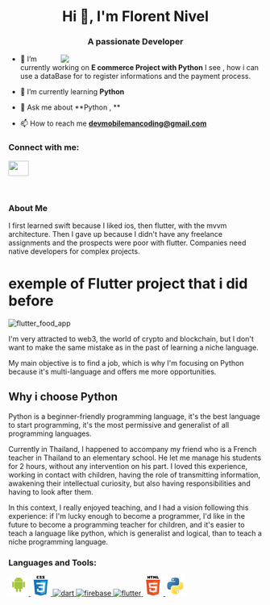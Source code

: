 <h1 align="center">Hi 👋, I'm Florent Nivel</h1>
<h3 align="center">A passionate Developer </h3>
<img align="right" width="400" src="https://plus.unsplash.com/premium_photo-1675793715030-0584c8ec4a13?q=80&w=2874&auto=format&fit=crop&ixlib=rb-4.0.3&ixid=M3wxMjA3fDB8MHxwaG90by1wYWdlfHx8fGVufDB8fHx8fA%3D%3D">

- 🔭 I’m currently working on **E commerce Project with Python**
I see , how i can use a dataBase for to register informations and the payment process.

- 🌱 I’m currently learning **Python**
- 💬 Ask me about **Python , **
- 📫 How to reach me **devmobilemancoding@gmail.com**
  
<h3 align="left">Connect with me:</h3>
<p align="left">
<a href="https://www.instagram.com/dev_coding_man/" target="blank"><img align="center" src="https://github.com/FrenchCodingMan/FrenchCodingMan" height="30" width="40" /></a>
</p>
<br>
<h3 align="left"> About Me </h3>
<p>I first learned swift because I liked ios, then flutter, with the mvvm architecture. Then I gave up because I didn't have any freelance assignments and the prospects were poor with flutter. Companies need native developers for complex projects. 

# exemple of Flutter project that i did before <br>
![flutter_food_app](https://github.com/FrenchCodingMan/FrenchCodingMan/assets/159005995/f45332bf-2d80-4cfa-bcd5-3e4b12999d62)


I'm very attracted to web3, the world of crypto and blockchain, but I don't want to make the same mistake as in the past of learning a niche language.

My main objective is to find a job, which is why I'm focusing on Python because it's multi-language and offers me more opportunities.</p>

<h2 align ="left">Why i choose Python</h2>

<p>Python is a beginner-friendly programming language, it's the best language to start programming, it's the most permissive and generalist of all programming languages.

Currently in Thailand, I happened to accompany my friend who is a French teacher in Thailand to an elementary school. He let me manage his students for 2 hours, without any intervention on his part.
I loved this experience, working in contact with children, having the role of transmitting information, awakening their intellectual curiosity, but also having responsibilities and having to look after them.

In this context, I really enjoyed teaching, and I had a vision following this experience: if I'm lucky enough to become a programmer, I'd like in the future to become a programming teacher for children, and it's easier to teach a language like python, which is generalist and logical, than to teach a niche programming language.</p>

<h3 align="left">Languages and Tools:</h3>
<p align="left">  <a href="https://developer.android.com" target="_blank" rel="noreferrer"> <img src="https://raw.githubusercontent.com/devicons/devicon/master/icons/android/android-original-wordmark.svg" alt="android" width="40" height="40"/> </a>  <a href="https://www.w3schools.com/css/" target="_blank" rel="noreferrer"> <img src="https://raw.githubusercontent.com/devicons/devicon/master/icons/css3/css3-original-wordmark.svg" alt="css3" width="40" height="40"/> </a> <a href="https://dart.dev" target="_blank" rel="noreferrer"> <img src="https://www.vectorlogo.zone/logos/dartlang/dartlang-icon.svg" alt="dart" width="40" height="40"/> </a>  <a href="https://firebase.google.com/" target="_blank" rel="noreferrer"> <img src="https://www.vectorlogo.zone/logos/firebase/firebase-icon.svg" alt="firebase" width="40" height="40"/> </a> <a href="https://flutter.dev" target="_blank" rel="noreferrer"> <img src="https://www.vectorlogo.zone/logos/flutterio/flutterio-icon.svg" alt="flutter" width="40" height="40"/> </a>  <a href="https://www.w3.org/html/" target="_blank" rel="noreferrer"> <img src="https://raw.githubusercontent.com/devicons/devicon/master/icons/html5/html5-original-wordmark.svg" alt="html5" width="40" height="40"/> </a> <a href="https://www.python.org" target="_blank" rel="noreferrer"> <img src="https://raw.githubusercontent.com/devicons/devicon/master/icons/python/python-original.svg" alt="python" width="40" height="40"/> </a></p>

